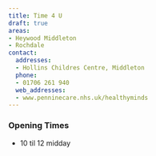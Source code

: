 ```yaml
---
title: Time 4 U
draft: true
areas:
- Heywood Middleton
- Rochdale
contact:
  addresses:
  - Hollins Childres Centre, Middleton
  phone:
  - 01706 261 940
  web_addresses:
  - www.penninecare.nhs.uk/healthyminds
---
```


### Opening Times
* 10 til 12 midday

